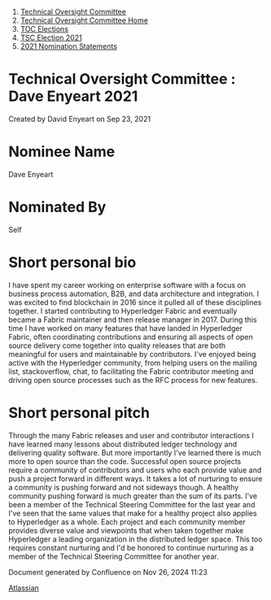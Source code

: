 1. [Technical Oversight Committee](index.html)
2. [Technical Oversight Committee Home](Technical-Oversight-Committee-Home_21430274.html)
3. [TOC Elections](TOC-Elections_21448771.html)
4. [TSC Election 2021](TSC-Election-2021_21442572.html)
5. [2021 Nomination Statements](2021-Nomination-Statements_21430631.html)

# Technical Oversight Committee : Dave Enyeart 2021

Created by David Enyeart on Sep 23, 2021

# Nominee Name

Dave Enyeart

# Nominated By

Self

# Short personal bio

I have spent my career working on enterprise software with a focus on business process automation, B2B, and data architecture and integration. I was excited to find blockchain in 2016 since it pulled all of these disciplines together. I started contributing to Hyperledger Fabric and eventually became a Fabric maintainer and then release manager in 2017. During this time I have worked on many features that have landed in Hyperledger Fabric, often coordinating contributions and ensuring all aspects of open source delivery come together into quality releases that are both meaningful for users and maintainable by contributors. I've enjoyed being active with the Hyperledger community, from helping users on the mailing list, stackoverflow, chat, to facilitating the Fabric contributor meeting and driving open source processes such as the RFC process for new features.

# Short personal pitch

Through the many Fabric releases and user and contributor interactions I have learned many lessons about distributed ledger technology and delivering quality software. But more importantly I've learned there is much more to open source than the code. Successful open source projects require a community of contributors and users who each provide value and push a project forward in different ways. It takes a lot of nurturing to ensure a community is pushing forward and not sideways though. A healthy community pushing forward is much greater than the sum of its parts. I've been a member of the Technical Steering Committee for the last year and I've seen that the same values that make for a healthy project also applies to Hyperledger as a whole. Each project and each community member provides diverse value and viewpoints that when taken together make Hyperledger a leading organization in the distributed ledger space. This too requires constant nurturing and I'd be honored to continue nurturing as a member of the Technical Steering Committee for another year.

Document generated by Confluence on Nov 26, 2024 11:23

[Atlassian](http://www.atlassian.com/)

